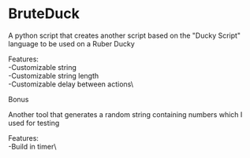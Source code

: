 # BruteDuck

A python script that creates another script based on the "Ducky Script" language to be used on a Ruber Ducky

Features:\
  -Customizable string\
  -Customizable string length\
  -Customizable delay between actions\

Bonus

Another tool that generates a random string containing numbers which I used for testing

Features:\
  -Build in timer\
